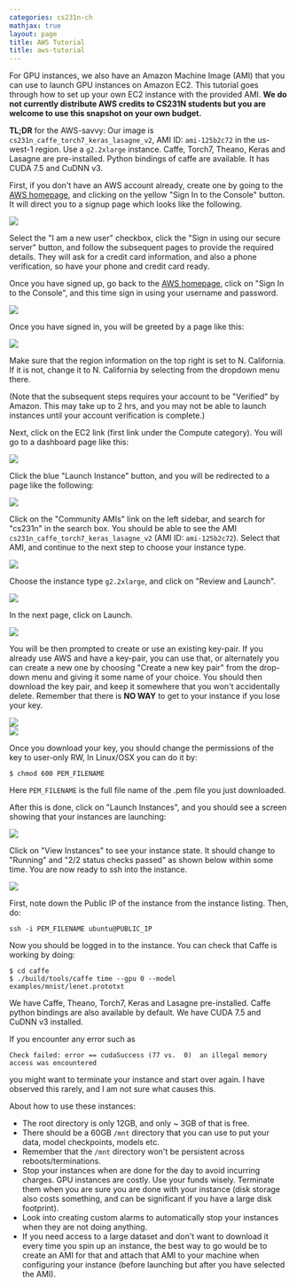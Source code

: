 ```yaml
---
categories: cs231n-ch
mathjax: true
layout: page
title: AWS Tutorial
title: aws-tutorial
---
```

For GPU instances, we also have an Amazon Machine Image (AMI) that you can use
to launch GPU instances on Amazon EC2. This tutorial goes through how to set up
your own EC2 instance with the provided AMI. **We do not currently 
distribute AWS credits to CS231N students but you are welcome to use this 
snapshot on your own budget.**

**TL;DR** for the AWS-savvy: Our image is
`cs231n_caffe_torch7_keras_lasagne_v2`, AMI ID: `ami-125b2c72` in the us-west-1
region. Use a `g2.2xlarge` instance.  Caffe, Torch7, Theano, Keras and Lasagne
are pre-installed. Python bindings of caffe are available. It has CUDA 7.5 and
CuDNN v3.

First, if you don't have an AWS account already, create one by going to the [AWS
homepage](http://aws.amazon.com/), and clicking on the yellow "Sign In to the
Console" button. It will direct you to a signup page which looks like the
following.

<div class='fig figcenter fighighlight'>
  <img src='/Dairy/assets/images/cs231n/aws-signup.png'>
</div>

Select the "I am a new user" checkbox, click the "Sign in using our secure
server" button, and follow the subsequent pages to provide the required details.
They will ask for a credit card information, and also a phone verification, so
have your phone and credit card ready.

Once you have signed up, go back to the [AWS homepage](http://aws.amazon.com),
click on "Sign In to the Console", and this time sign in using your username and
password.

<div class='fig figcenter fighighlight'>
  <img src='/Dairy/assets/images/cs231n/aws-signin.png'>
</div>

Once you have signed in, you will be greeted by a page like this:

<div class='fig figcenter fighighlight'>
  <img src='/Dairy/assets/images/cs231n/aws-homepage.png'>
</div>

Make sure that the region information on the top right is set to N. California.
If it is not, change it to N. California by selecting from the dropdown menu
there.

(Note that the subsequent steps requires your account to be "Verified" by
 Amazon. This may take up to 2 hrs, and you may not be able to launch instances
 until your account verification is complete.)

Next, click on the EC2 link (first link under the Compute category). You will go
to a dashboard page like this:

<div class='fig figcenter fighighlight'>
  <img src='/Dairy/assets/images/cs231n/ec2-dashboard.png'>
</div>

Click the blue "Launch Instance" button, and you will be redirected to a page
like the following:

<div class='fig figcenter fighighlight'>
  <img src='/Dairy/assets/images/cs231n/ami-selection.png'>
</div>

Click on the "Community AMIs" link on the left sidebar, and search for "cs231n"
in the search box. You should be able to see the AMI
`cs231n_caffe_torch7_keras_lasagne_v2` (AMI ID: `ami-125b2c72`). Select that
AMI, and continue to the next step to choose your instance type.

<div class='fig figcenter fighighlight'>
  <img src='/Dairy/assets/images/cs231n/community-AMIs.png'>
</div>

Choose the instance type `g2.2xlarge`, and click on "Review and Launch".

<div class='fig figcenter fighighlight'>
  <img src='/Dairy/assets/images/cs231n/instance-selection.png'>
</div>

In the next page, click on Launch.

<div class='fig figcenter fighighlight'>
  <img src='/Dairy/assets/images/cs231n/launch-screen.png'>
</div>

You will be then prompted to create or use an existing key-pair. If you already
use AWS and have a key-pair, you can use that, or alternately you can create a
new one by choosing "Create a new key pair" from the drop-down menu and giving
it some name of your choice. You should then download the key pair, and keep it
somewhere that you won't accidentally delete. Remember that there is **NO WAY**
to get to your instance if you lose your key. 

<div class='fig figcenter fighighlight'>
  <img src='/Dairy/assets/images/cs231n/key-pair.png'>
</div>

<div class='fig figcenter fighighlight'>
  <img src='/Dairy/assets/images/cs231n/key-pair-create.png'>
</div>

Once you download your key, you should change the permissions of the key to
user-only RW, In Linux/OSX you can do it by:

```text
$ chmod 600 PEM_FILENAME
```

Here `PEM_FILENAME` is the full file name of the .pem file you just downloaded.

After this is done, click on "Launch Instances", and you should see a screen
showing that your instances are launching:

<div class='fig figcenter fighighlight'>
  <img src='/Dairy/assets/images/cs231n/launching-screen.png'>
</div>

Click on "View Instances" to see your instance state. It should change to
"Running" and "2/2 status checks passed" as shown below within some time. You
are now ready to ssh into the instance.

<div class='fig figcenter fighighlight'>
  <img src='/Dairy/assets/images/cs231n/instances-page.png'>
</div>

First, note down the Public IP of the instance from the instance listing. Then,
do:

```text
ssh -i PEM_FILENAME ubuntu@PUBLIC_IP
```

Now you should be logged in to the instance. You can check that Caffe is working
by doing:

```text
$ cd caffe
$ ./build/tools/caffe time --gpu 0 --model examples/mnist/lenet.prototxt
```

We have Caffe, Theano, Torch7, Keras and Lasagne pre-installed. Caffe python
bindings are also available by default. We have CUDA 7.5 and CuDNN v3 installed.

If you encounter any error such as 

```text
Check failed: error == cudaSuccess (77 vs.  0)  an illegal memory access was encountered
```

you might want to terminate your instance and start over again. I have observed
this rarely, and I am not sure what causes this.

About how to use these instances:

- The root directory is only 12GB, and only ~ 3GB of that is free.
- There should be a 60GB `/mnt` directory that you can use to put your data,
model checkpoints, models etc.
- Remember that the `/mnt` directory won't be persistent across
reboots/terminations.
- Stop your instances when are done for the day to avoid incurring charges. GPU
instances are costly. Use your funds wisely. Terminate them when you are sure
you are done with your instance (disk storage also costs something, and can be
significant if you have a large disk footprint).
- Look into creating custom alarms to automatically stop your instances when
they are not doing anything.
- If you need access to a large dataset and don't want to download it every time
you spin up an instance, the best way to go would be to create an AMI for that
and attach that AMI to your machine when configuring your instance (before
launching but after you have selected the AMI).